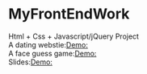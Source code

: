 # MyFrontEndWork

Html + Css + Javascript/jQuery Project<br>
A dating webstie:[Demo:](http://htmlpreview.github.com/?https://github.com/mrjihai/MyFrontEndWork/blob/master/Html%20CSS%20JS%20jQuery/datingWebsite/Dating%20Website.html)<br>
A face guess game:[Demo:](http://htmlpreview.github.com/?https://github.com/mrjihai/MyFrontEndWork/blob/master/Html%20CSS%20JS%20jQuery/faceGuessGame/FaceGuessGame.html)<br>
Slides:[Demo:](http://htmlpreview.github.io/https://github.com/mrjihai/MyFrontEndWork/blob/master/Html%20CSS%20JS%20jQuery/slides/slides.html)<br>



